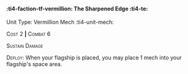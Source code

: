 #### :ti4-faction-tf-vermillion: **The Sharpened Edge** :ti4-te:

Unit Type: Vermillion Mech :ti4-unit-mech: 

<span style="font-variant:small-caps;">Cost</span> 2 __|__ <span style="font-variant:small-caps;">Combat</span> 6

<span style="font-variant:small-caps;">Sustain Damage</span>

<span style="font-variant:small-caps;">Deploy</span>: When your flagship is placed, you may place 1 mech into your flagship's space area.
